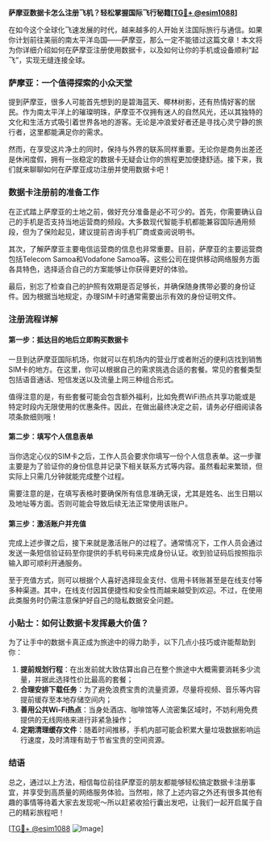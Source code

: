 **萨摩亚数据卡怎么注册飞机？轻松掌握国际飞行秘籍[[TG💪+ @esim1088](https://t.me/s/esim1088)]**

在如今这个全球化飞速发展的时代，越来越多的人开始关注国际旅行与通信。如果你计划前往美丽的南太平洋岛国——萨摩亚，那么一定不能错过这篇文章！本文将为你详细介绍如何在萨摩亚注册使用数据卡，以及如何让你的手机或设备顺利“起飞”，实现无缝连接全球。

### 萨摩亚：一个值得探索的小众天堂

提到萨摩亚，很多人可能首先想到的是碧海蓝天、椰林树影，还有热情好客的居民。作为南太平洋上的璀璨明珠，萨摩亚不仅拥有迷人的自然风光，还以其独特的文化和生活方式吸引着世界各地的游客。无论是冲浪爱好者还是寻找心灵宁静的旅行者，这里都能满足你的需求。

然而，在享受这片净土的同时，保持与外界的联系同样重要。无论你是商务出差还是休闲度假，拥有一张稳定的数据卡无疑会让你的旅程更加便捷舒适。接下来，我们就来聊聊如何在萨摩亚成功注册并使用数据卡吧！

### 数据卡注册前的准备工作

在正式踏上萨摩亚的土地之前，做好充分准备是必不可少的。首先，你需要确认自己的手机是否支持当地运营商的频段。大多数现代智能手机都能兼容国际通用频段，但为了保险起见，建议提前咨询手机厂商或查阅说明书。

其次，了解萨摩亚主要电信运营商的信息也非常重要。目前，萨摩亚的主要运营商包括Telecom Samoa和Vodafone Samoa等。这些公司在提供移动网络服务方面各具特色，选择适合自己的方案能够让你获得更好的体验。

最后，别忘了检查自己的护照有效期是否足够长，并确保随身携带必要的身份证件。因为根据当地规定，办理SIM卡时通常需要出示有效的身份证明文件。

### 注册流程详解

#### 第一步：抵达目的地后立即购买数据卡

一旦到达萨摩亚国际机场，你就可以在机场内的营业厅或者附近的便利店找到销售SIM卡的地方。在这里，你可以根据自己的需求挑选合适的套餐。常见的套餐类型包括语音通话、短信发送以及流量上网三种组合形式。

值得注意的是，有些套餐可能会包含额外福利，比如免费WiFi热点共享功能或是特定时段内无限使用的优惠条件。因此，在做出最终决定之前，请务必仔细阅读各项条款细则哦！

#### 第二步：填写个人信息表单

当你选定心仪的SIM卡之后，工作人员会要求你填写一份个人信息表单。这一步骤主要是为了验证你的身份信息并记录下相关联系方式等内容。虽然看起来繁琐，但实际上只需几分钟就能完成整个过程。

需要注意的是，在填写表格时要确保所有信息准确无误，尤其是姓名、出生日期以及地址等方面。否则可能会导致后续无法正常使用该账户。

#### 第三步：激活账户并充值

完成上述步骤之后，接下来就是激活账户的过程了。通常情况下，工作人员会通过发送一条短信验证码至你提供的手机号码来完成身份认证。收到验证码后按照指示输入即可顺利开通服务。

至于充值方式，则可以根据个人喜好选择现金支付、信用卡转账甚至是在线支付等多种渠道。其中，在线支付因其便捷性和安全性而越来越受到欢迎。不过，在使用此类服务时仍需注意保护好自己的隐私数据安全问题。

### 小贴士：如何让数据卡发挥最大价值？

为了让手中的数据卡真正成为旅途中的得力助手，以下几点小技巧或许能帮助到你：

1. **提前规划行程**：在出发前就大致估算出自己在整个旅途中大概需要消耗多少流量，并据此选择性价比最高的套餐；
2. **合理安排下载任务**：为了避免浪费宝贵的流量资源，尽量将视频、音乐等内容提前缓存至本地存储空间内；
3. **善用公共Wi-Fi热点**：当身处酒店、咖啡馆等人流密集区域时，不妨利用免费提供的无线网络来进行非紧急操作；
4. **定期清理缓存文件**：随着时间推移，手机内部可能会积累大量垃圾数据影响运行速度，及时清理有助于节省宝贵的空间资源。

### 结语

总之，通过以上方法，相信每位前往萨摩亚的朋友都能够轻松搞定数据卡注册事宜，并享受到高质量的网络服务体验。当然啦，除了上述内容之外还有很多其他有趣的事情等待着大家去发现呢～所以赶紧收拾行囊出发吧，让我们一起开启属于自己的精彩旅程吧！

[[TG💪+ @esim1088](https://t.me/s/esim1088) ![Image](https://i.postimg.cc/4NQfJmqS/Snipaste-2025-05-13-00-14-12.png)]